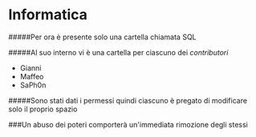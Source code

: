 # Informatica

#####Per ora è presente solo una cartella chiamata SQL

#####Al suo interno vi è una cartella per ciascuno dei *contributori*
- Gianni
- Maffeo
- SaPh0n

#####Sono stati dati i permessi quindi ciascuno è pregato di modificare solo il proprio spazio

###Un abuso dei poteri comporterà un'immediata rimozione degli stessi
